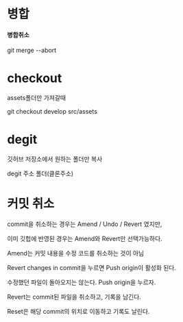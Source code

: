 # 병합

#### 병합취소

git merge --abort

# checkout

assets폴더만 가져갈때

git checkout develop src/assets

# degit

깃허브 저장소에서 원하는 폴더만 복사

degit 주소 폴더(클론주소)

# 커밋 취소

commit을 취소하는 경우는 Amend / Undo / Revert 였지만,

이미 깃헙에 반영된 경우는 Amend와 Revert만 선택가능하다.

Amend는 커밋 내용을 수정 코드를 취소하는 것이 아님

Revert changes in commit을 누르면 Push origin이 활성화 된다.

수정했던 파일이 돌아오지는 않는다. Push origin을 누르자.

Revert는 commit된 파일을 취소하고, 기록을 남긴다.

Reset은 해당 commit의 위치로 이동하고 기록도 날린다.
